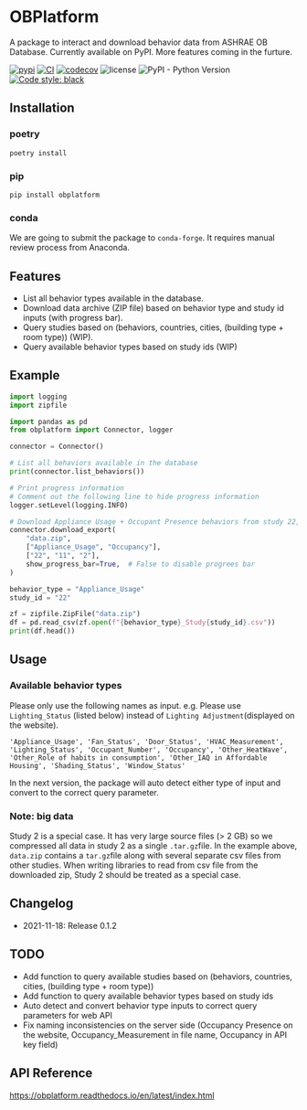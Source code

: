 # OBPlatform

A package to interact and download behavior data from ASHRAE OB Database. Currently available on PyPI. More features coming in the furture.

[![pypi](https://img.shields.io/pypi/v/obplatform.svg)](https://pypi.python.org/pypi/obplatform) [![CI](https://github.com/umonaca/obplatform/actions/workflows/test.yml/badge.svg?event=push)](https://github.com/umonaca/obplatform/actions?query=event%3Apush+branch%3Amaster) [![codecov](https://codecov.io/gh/umonaca/obplatform/branch/master/graph/badge.svg?token=SCFFFX2IKX)](https://codecov.io/gh/umonaca/obplatform) ![license](https://img.shields.io/github/license/umonaca/obplatform) ![PyPI - Python Version](https://img.shields.io/pypi/pyversions/obplatform) [![Code style: black](https://img.shields.io/badge/code%20style-black-000000.svg)](https://github.com/psf/black)

## Installation

### poetry

```
poetry install
```

### pip

```
pip install obplatform
```

### conda

We are going to submit the package to `conda-forge`. It requires manual review process from Anaconda.

## Features

- List all behavior types available in the database.
- Download data archive (ZIP file) based on behavior type and study id inputs (with progress bar).
- Query studies based on (behaviors, countries, cities, (building type + room type)) (WIP).
- Query available behavior types based on study ids (WIP)

## Example

```python
import logging
import zipfile

import pandas as pd
from obplatform import Connector, logger

connector = Connector()

# List all behaviors available in the database
print(connector.list_behaviors())

# Print progress information
# Comment out the following line to hide progress information
logger.setLevel(logging.INFO)

# Download Appliance Usage + Occupant Presence behaviors from study 22, 11, and 2.
connector.download_export(
    "data.zip",
    ["Appliance_Usage", "Occupancy"],
    ["22", "11", "2"],
    show_progress_bar=True,  # False to disable progrees bar
)

behavior_type = "Appliance_Usage"
study_id = "22"

zf = zipfile.ZipFile("data.zip")
df = pd.read_csv(zf.open(f"{behavior_type}_Study{study_id}.csv"))
print(df.head())
```

## Usage

### Available behavior types

Please only use the following names as input. e.g. Please use `Lighting_Status` (listed below) instead of  `Lighting Adjustment`(displayed on the website).

```
'Appliance_Usage', 'Fan_Status', 'Door_Status', 'HVAC_Measurement', 'Lighting_Status', 'Occupant_Number', 'Occupancy', 'Other_HeatWave', 'Other_Role of habits in consumption', 'Other_IAQ in Affordable Housing', 'Shading_Status', 'Window_Status'
```

In the next version, the package will auto detect either type of input and convert to the correct query parameter.

### Note: big data

Study 2 is a special case. It has very large source files (> 2 GB) so we compressed all data in study 2 as a single `.tar.gz`file. In the example above, `data.zip` contains a `tar.gz`file along with several separate csv files from other studies. When writing libraries to read from csv file from the downloaded zip, Study 2 should be treated as a special case.

## Changelog

- 2021-11-18:  Release 0.1.2

## TODO

- Add function to query available studies based on (behaviors, countries, cities, (building type + room type)) 
- Add function to query available behavior types based on study ids
- Auto detect and convert behavior type inputs to correct query parameters for web API
- Fix naming inconsistencies on the server side (Occupancy Presence on the website, Occupancy_Measurement in file name, Occupancy in API key field)

## API Reference

https://obplatform.readthedocs.io/en/latest/index.html


